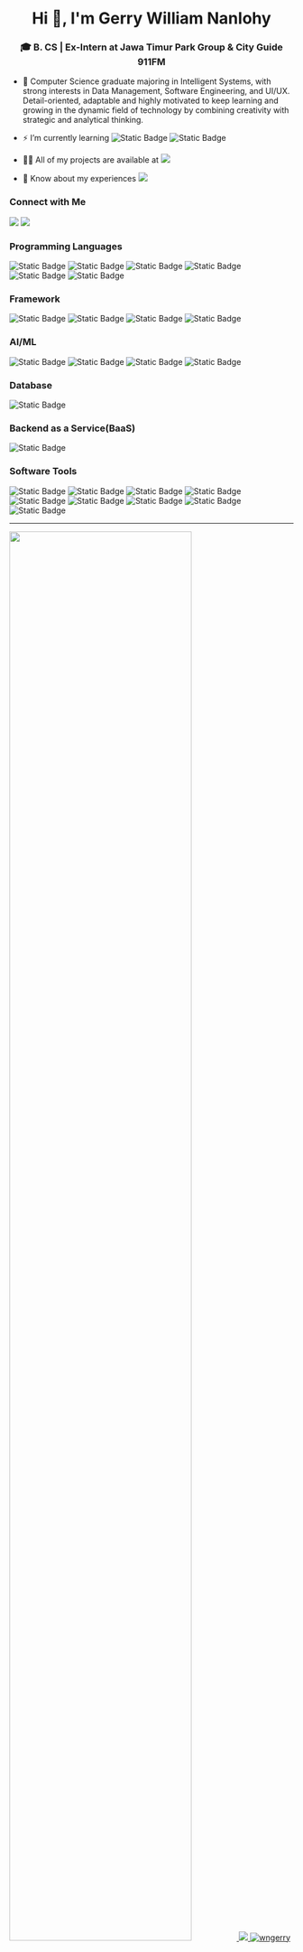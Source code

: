 <h1 align="center">Hi 👋, I'm Gerry William Nanlohy</h1>
<h3 align="center">🎓 B. CS | Ex-Intern at Jawa Timur Park Group & City Guide 911FM</h3>

- 🌱 Computer Science graduate majoring in Intelligent Systems, with strong interests in Data Management, Software Engineering, and UI/UX. Detail-oriented, adaptable and highly motivated to keep learning and growing in the dynamic field of technology by combining creativity with strategic and analytical thinking.

- ⚡ I’m currently learning ![Static Badge](https://img.shields.io/badge/C%2B%2B-00599C?style=for-the-badge&logo=c%2B%2B&labelColor=black) ![Static Badge](https://img.shields.io/badge/.net-512BD4?style=for-the-badge&logo=.net&labelColor=black)

- 👨‍💻 All of my projects are available at  [![](https://img.shields.io/badge/MyPortfolio-D14836?style=for-the-badge&logoColor=white)](https://drive.google.com/file/d/1z2fiN9JQk-VEGbMBb9K6l2n-n2Js8jSD/view?usp=sharing)

- 📄 Know about my experiences   [![](https://img.shields.io/badge/MyCV-D14836?style=for-the-badge&logoColor=white)](https://drive.google.com/file/d/1dgBMvvYobblTLUMKqXGO4W1iNVZAwOI-/view?usp=sharing)

<h3 align="left">Connect with Me</h3>

[![](https://img.shields.io/badge/Gmail-D14836?style=for-the-badge&logo=gmail&logoColor=white)](mailto:nanlohygerry@gmail.com) [![](https://img.shields.io/badge/LinkedIn-0077B5?style=for-the-badge&logo=linkedin&logoColor=white)](https://www.linkedin.com/in/gerrywilliamnanlohy/)

<h3 align="left">Programming Languages</h3>

![Static Badge](https://img.shields.io/badge/C-A8B9CC?style=for-the-badge&logo=c&labelColor=black) ![Static Badge](https://img.shields.io/badge/HTML-E34F26?style=for-the-badge&logo=html5&labelColor=black) ![Static Badge](https://img.shields.io/badge/CSS-663399?style=for-the-badge&logo=css&labelColor=black) ![Static Badge](https://img.shields.io/badge/Javascript-F7DF1E?style=for-the-badge&logo=javascript&labelColor=black) ![Static Badge](https://img.shields.io/badge/Typescript-3178C6?style=for-the-badge&logo=typescript&labelColor=black) ![Static Badge](https://img.shields.io/badge/Python-3776AB?style=for-the-badge&logo=python&labelColor=black)

<h3 align="left">Framework</h3>

![Static Badge](https://img.shields.io/badge/laravel-FF2D20?style=for-the-badge&logo=laravel&labelColor=black) ![Static Badge](https://img.shields.io/badge/ionic-3880FF?style=for-the-badge&logo=ionic&labelColor=black) ![Static Badge](https://img.shields.io/badge/bootstrap-7952B3?style=for-the-badge&logo=bootstrap&labelColor=black) ![Static Badge](https://img.shields.io/badge/angular-0F0F11?style=for-the-badge&logo=angular&labelColor=black)

<h3 align="left">AI/ML</h3>

![Static Badge](https://img.shields.io/badge/tensorflow-FF6F00?style=for-the-badge&logo=tensorflow&labelColor=black) ![Static Badge](https://img.shields.io/badge/pytorch-EE4C2C?style=for-the-badge&logo=pytorch&labelColor=black) ![Static Badge](https://img.shields.io/badge/pandas-150458?style=for-the-badge&logo=pandas&labelColor=black) ![Static Badge](https://img.shields.io/badge/scikit-learn-F7931E?style=for-the-badge&logo=scikit-learn&labelColor=black)

<h3 align="left">Database</h3>

![Static Badge](https://img.shields.io/badge/Mysql-4479A1?style=for-the-badge&logo=Mysql&labelColor=black)

<h3 align="left">Backend as a Service(BaaS)</h3>

![Static Badge](https://img.shields.io/badge/firebase-DD2C00?style=for-the-badge&logo=firebase&labelColor=black)

<h3 align="left">Software Tools</h3>

![Static Badge](https://img.shields.io/badge/jira-0052CC?style=for-the-badge&logo=jira&labelColor=black) ![Static Badge](https://img.shields.io/badge/notion-000000?style=for-the-badge&logo=notion&labelColor=black) ![Static Badge](https://img.shields.io/badge/diagrams.net-F08705?style=for-the-badge&logo=diagrams.net&labelColor=black) ![Static Badge](https://img.shields.io/badge/canva-00C4CC?style=for-the-badge&logo=canva&labelColor=black) ![Static Badge](https://img.shields.io/badge/figma-F24E1E?style=for-the-badge&logo=figma&labelColor=black) ![Static Badge](https://img.shields.io/badge/googleanalytics-E37400?style=for-the-badge&logo=googleanalytics&labelColor=black) ![Static Badge](https://img.shields.io/badge/googlecolab-F9AB00?style=for-the-badge&logo=googlecolab&labelColor=black) ![Static Badge](https://img.shields.io/badge/googlesheets-34A853?style=for-the-badge&logo=googlesheets&labelColor=black) ![Static Badge](https://img.shields.io/badge/jupyter-F37626?style=for-the-badge&logo=jupyter&labelColor=black)

<hr>
 <a href="https://github.com/hygerry">
 <img height=80% widht=80% src="https://github-readme-stats.vercel.app/api/top-langs?username=wngerry&show_icons=true&theme=tokyonight">
 <img src="https://github-readme-stats.vercel.app/api?username=wngerry&show_icons=true&theme=tokyonight">
   <img src="https://github-readme-streak-stats.herokuapp.com/?user=wngerry" alt="wngerry" />
 </a>
 </p>
<hr>
